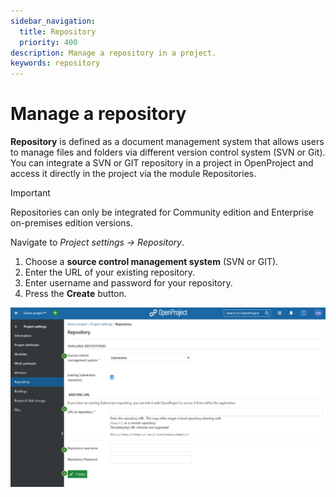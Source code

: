 ```yaml
---
sidebar_navigation:
  title: Repository
  priority: 400
description: Manage a repository in a project.
keywords: repository
---
```

# Manage a repository

<div class="glossary">

**Repository** is defined as a document management system that allows users to manage files and folders via different version control system (SVN or Git).
You can integrate a SVN or GIT repository in a project in OpenProject and access it directly in the project via the module Repositories.

</div>

> [!IMPORTANT]
> Repositories can only be integrated for Community edition and Enterprise on-premises edition versions.

Navigate to *Project settings -> Repository*.

1. Choose a **source control management system** (SVN or GIT).
2. Enter the URL of your existing repository.
3. Enter username and password for your repository.
4. Press the **Create** button.

![Repository settings under project settings in OpenProject](openproject_user_guide_project_settings_repository.png)

